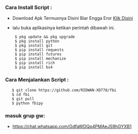 
<h3 align="left">Cara Install Script :</h3>

- Download Apk Termuxnya Disini Biar Engga Eror <a href="https://f-droid.org/repo/com.termux_117.apk">Klik Disini</a>

- lalu buka aplikasinya ketikan perintah dibawah ini.

       $ pkg update && pkg upgrade
       $ pkg install python 
       $ pkg install git
       $ pip install requests 
       $ pip install futures
       $ pip install mechanize
       $ pip install rich
       $ pip install bs4
            
<h3 align="left">Cara Menjalankan Script :</h3>
       
       $ git clone https://github.com/RIDWAN-XD778/fbi
       $ cd fbi
       $ git pull
       $ python fbipy

<h3 align="left">masuk grup gw:</h3>

- https://chat.whatsapp.com/GdfaWDQp4PMAeJS9hGYXB1


